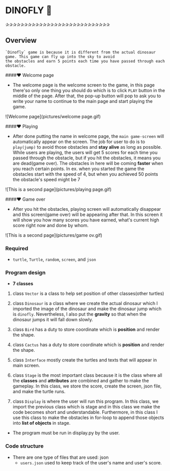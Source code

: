 # DINOFLY 🦕
✰✰✰✰✰✰✰✰✰✰✰✰✰✰✰✰✰✰✰✰✰✰✰✰✰✰✰✰
## Overview

```This is a game project. The idea of this game is from the dinosaur game in **Google Chrome**. The project is called
`Dinofly` game is because it is different from the actual dinosaur game. This game can fly up into the sky to avoid
the obstacles and earn 5 points each time you have passed through each obstacle.
```

####❤️ Welcome page
* The welcome page is the welcome screen to the game, in this page there'so
      only one thing you should do which is to 
      click `PLAY` button in the middle of the page. After that, the pop-up 
      button will pop to ask you to write your name
      to continue to the main page and start playing the game.
        
![Welcome page](pictures/welcome page.gif)
  
####❤️ Playing
    
* After done putting the name in welcome page, the `main game-screen` will automatically appear on the screen.
   The job for user to do is to `play(jump)` to avoid those obstacles and **stay alive** as long as possible. While users
   are playing, the users will get 5 scores for each time you passed through the obstacle, but if you hit the obstacles,
   it means you are dead(game over). The obstacles in here will be coming **faster** when you reach certain points. 
   In ex. when you started the game the obstacles start with the speed of 4, but when you achieved 50 points the 
   obstacle's speed might be 7
  
![This is a second page](pictures/playing page.gif)


####❤️ Game over

* After you hit the obstacles, playing screen will automatically disappear and this screen(game over) will be appearing
  after that. In this screen it will show you how many scores you have earned, what's current high score right now
  and done by whom.
  
 


![This is a second page](pictures/game ov.gif)

### Required

*  `turtle`, `Turtle`, `random`, `screen`, and `json`

### Program design

* __7 classes__

1. class `Vector` is a class to help set position of other classes(other turtles)


2. class `Dinosaur` is a class where we create the actual dinosaur which I imported the image of the dinosaur and 
   make the dinosaur jump which is `dinofly`. Nevertheless, I also put the __gravity__ so that when the dinosaur jumps it
   will fall down slowly.
   

3. class `Bird` has a duty to store coordinate which is __position__ and render the shape.


4. class `Cactus` has a duty to store coordinate which is __position__ and render the shape.


5. class `Interface` mostly create the turtles and texts that will appear in main screen.


6. class `Stage` is the most important class because it is the class where all the __classes__ and __attributes__ are
   combined and gather to make the gameplay. In this class, we store the score, create the screen, json file, and make
   the turtle runs.


7. class `Display` is where the user will run this program. In this class, we import the previous class which is stage
  and in this class we make the code becomes short and understandable. Furthermore, in this class I use this class
  to make the obstacles in for-loop to append those objects into __list of objects__ in stage.
      
* The program must be run in display.py by the user.

### Code structure


* There are one type of files that are used: json
    - `users.json` used to keep track of the user's name and user's score.
